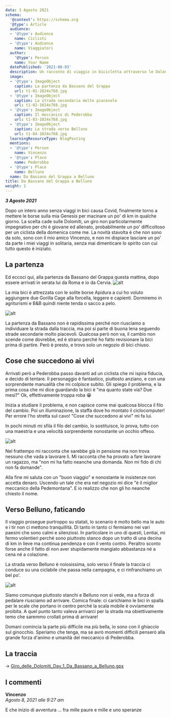 ```yaml
---
data: 3 Agosto 2021
schema:
  '@context': https://schema.org
  '@type': Article
  audience:
  - '@type': Audience
    name: Ciclisti
  - '@type': Audience
    name: Viaggiatori
  author:
    '@type': Person
    name: Your Name
  datePublished: '2021-08-03'
  description: Un racconto di viaggio in bicicletta attraverso le Dolomiti.
  image:
  - '@type': ImageObject
    caption: La partenza da Bassano del Grappa
    url: t1-01-1024x768.jpg
  - '@type': ImageObject
    caption: La strada secondaria molto piacevole
    url: t1-02-1024x768.jpg
  - '@type': ImageObject
    caption: Il meccanico di Pederobba
    url: t1-03-1024x768.jpg
  - '@type': ImageObject
    caption: La strada verso Belluno
    url: t1-04-1024x768.jpg
  learningResourceType: BlogPosting
  mentions:
  - '@type': Person
    name: Vincenzo
  - '@type': Place
    name: Pederobba
  - '@type': Place
    name: Belluno
  name: Da Bassano del Grappa a Belluno
title: Da Bassano del Grappa a Belluno
weight: 1
---
```


***3 Agosto 2021***

Dopo un intero anno senza viaggi in bici causa Covid, finalmente torno a mettere le borse sulla mia Genesis per macinare un po' di km in qualche giorno. La scelta cade sulle Dolomiti, un giro non particolarmente impegnativo per chi è giovane ed allenato, probabilmente un po' difficoltoso per un ciclista della domenica come me. La novità stavolta è che non sono da solo, sono con il mio amico Vincenzo, e non mi dispiace lasciare un po' da parte i miei viaggi in solitaria, senza mai dimenticare lo spirito con cui tutto questo è iniziato.

## La partenza
Ed eccoci qui, alla partenza da Bassano del Grappa questa mattina, dopo essere arrivati in serata lui da Roma e io da Cervia.
![alt](t1-01-1024x768.jpg)

La mia bici è attrezzata con le solite borse Apidura a cui ho voluto aggiungere due Gorilla Cage alla forcella, leggere e capienti. Dormiremo in agriturismi e B&B quindi niente tenda o sacco a pelo.

![alt](t1-02-1024x768.jpg)

La partenza da Bassano non è rapidissima perché non riusciamo a individuare la strada dalla traccia, ma poi si parte di buona lena seguendo strade secondarie molto piacevoli. Qualcosa però non va, il cambio non scende come dovrebbe, ed è strano perché ho fatto revisionare la bici prima di partire. Però è presto, e trovo solo un negozio di bici chiuso. 

## Cose che succedono ai vivi

Arrivati però a Pederobba passo davanti ad un ciclista che mi ispira fiducia, e decido di tentare. Il personaggio è fantastico, piuttosto anziano, e con una sorprendente manualità che mi colpisce subito. Gli spiego il problema, e la prima cosa che mi dice guardando la bici è "ma quanto state via? Due mesi?" Ok, effettivamente troppa roba 😁

Inizia a studiare il problema, e non capisce come mai qualcosa blocca il filo del cambio. Poi un illuminazione, la staffa dove ho montato il ciclocomputer! Per errore l'ho stretta sul cavo! "Cose che succedono ai vivi" mi fa lui.

In pochi minuti mi sfila il filo del cambio, lo sostituisce, lo prova, tutto con una maestria e una velocità sorprendente nonostante un occhio offeso.

![alt](t1-03-1024x768.jpg)

Nel frattempo mi racconta che sarebbe già in pensione ma non trova nessuno che vada a lavorare lì. Mi racconta che ha provato a fare lavorare un ragazzo, ma "non mi ha fatto neanche una domanda. Non mi fido di chi non fa domande".

Alla fine mi saluta con un "buon viaggio" e nonostante le insistenze non accetta denaro. Uscendo un tale che era nel negozio mi dice "è il miglior meccanico della Pedemontana". E io realizzo che non gli ho neanche chiesto il nome.

## Verso Belluno, faticando

Il viaggio prosegue purtroppo su statali, lo scenario è molto bello ma le auto e i tir non ci mettono tranquillità. Di tanto in tanto ci fermiamo nei vari paesini che sono calmi e silenziosi. In particolare in uno di questi, Lentiai, mi fermo volentieri perché sono piuttosto stanco dopo un tratto di una decina di km in lieve ma continua pendenza e con il vento contro. Peraltro sconto forse anche il fatto di non aver stupidamente mangiato abbastanza né a cena né a colazione.

La strada verso Belluno è noiosissima, solo verso il finale la traccia ci conduce su una ciclabile che passa nella campagna, e ci rinfranchiamo un bel po'.

![alt](t1-04-1024x768.jpg)

Siamo comunque piuttosto stanchi e Belluno non si vede, ma a forza di pedalare riusciamo ad arrivare. Comica finale: ci carichiamo le bici in spalla per le scale che portano in centro perché la scala mobile è ovviamente proibita. A quel punto tanto valeva arrivarci per la strada ma obiettivamente temo che saremmo crollati prima di arrivare!

Domani comincia la parte più difficile ma più bella, io sono con il ghiaccio sul ginocchio. Speriamo che tenga, ma se avrò momenti difficili penserò alla grande forza d'animo e umanità del meccanico di Pederobba.


## La traccia

→ [Giro_delle_Dolomiti_Day_1_Da_Bassano_a_Belluno.gpx](../Giro_delle_Dolomiti_Day_1_Da_Bassano_a_Belluno.gpx)

## I commenti

**Vincenzo**   
*Agosto 8, 2021 alle 9:27 am*

E che inizio di avventura … fra mille paure e mille e uno speranze